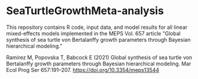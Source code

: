 # SeaTurtleGrowthMeta-analysis
This repository contains R code, input data, and model results for all linear mixed-effects models implemented in the MEPS Vol. 657 article "Global synthesis of sea turtle von Bertalanffy growth parameters through Bayesian hierarchical modeling." 

Ramirez M, Popovska T, Babcock E (2021) Global synthesis of sea turtle von Bertalanffy growth parameters through Bayesian hierarchical modeling. Mar Ecol Prog Ser 657:191–207. https://doi.org/10.3354/meps13544


